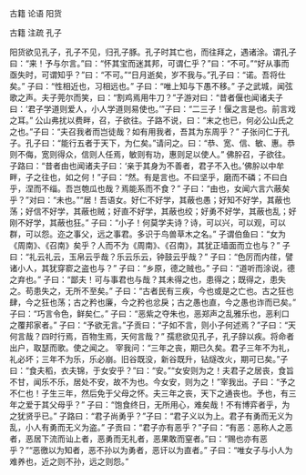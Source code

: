  
 古籍 论语 阳货 
 
 
 
 
 
 古籍 注疏 
 孔子 
 

阳货欲见孔子，孔子不见，归孔子豚。孔子时其亡也，而往拜之，遇诸涂。谓孔子曰：“来！予与尔言。”曰：“怀其宝而迷其邦，可谓仁乎？”曰：“不可。”“好从事而亟失时，可谓知乎？”曰：“不可。”“日月逝矣，岁不我与。”孔子曰：“诺。吾将仕矣。”
子曰：“性相近也，习相远也。”
子曰：“唯上知与下愚不移。”
子之武城，闻弦歌之声。夫子莞尔而笑，曰：“割鸡焉用牛刀？”子游对曰：“昔者偃也闻诸夫子曰：‘君子学道则爱人，小人学道则易使也。’”子曰：“二三子！偃之言是也。前言戏之耳。”
公山弗扰以费畔，召，子欲往。子路不说，曰：“末之也已，何必公山氏之之也。”子曰：“夫召我者而岂徒哉？如有用我者，吾其为东周乎？”
子张问仁于孔子。孔子曰：“能行五者于天下，为仁矣。”请问之。曰：“恭、宽、信、敏、惠。恭则不侮，宽则得众，信则人任焉，敏则有功，惠则足以使人。”
佛肸召，子欲往。子路曰：“昔者由也闻诸夫子曰：‘亲于其身为不善者，君子不入也。’佛肸以中牟畔，子之往也，如之何！”子曰：“然。有是言也。不曰坚乎，磨而不磷；不曰白乎，涅而不缁。吾岂匏瓜也哉？焉能系而不食？”
子曰：“由也，女闻六言六蔽矣乎？”对曰：“未也。”“居！吾语女。好仁不好学，其蔽也愚；好知不好学，其蔽也荡；好信不好学，其蔽也贼；好直不好学，其蔽也绞；好勇不好学，其蔽也乱；好刚不好学，其蔽也狂。”
子曰：“小子！何莫学夫诗？诗，可以兴，可以观，可以群，可以怨。迩之事父，远之事君。多识于鸟兽草木之名。”
子谓伯鱼曰：“女为《周南》、《召南》矣乎？人而不为《周南》、《召南》，其犹正墙面而立也与？”
子曰：“礼云礼云，玉帛云乎哉？乐云乐云，钟鼓云乎哉？”
子曰：“色厉而内荏，譬诸小人，其犹穿窬之盗也与？”
子曰：“乡原，德之贼也。”
子曰：“道听而涂说，德之弃也。”
子曰：“鄙夫！可与事君也与哉？其未得之也，患得之；既得之，患失之。苟患失之，无所不至矣。”
子曰：“古者民有三疾，今也或是之亡也。古之狂也肆，今之狂也荡；古之矜也廉，今之矜也忿戾；古之愚也直，今之愚也诈而已矣。”
子曰：“巧言令色，鲜矣仁。”
子曰：“恶紫之夺朱也，恶郑声之乱雅乐也，恶利口之覆邦家者。”
子曰：“予欲无言。”子贡曰：“子如不言，则小子何述焉？”子曰：“天何言哉？四时行焉，百物生焉，天何言哉？”
孺悲欲见孔子，孔子辞以疾。将命者出户，取瑟而歌。使之闻之。
宰我问：“三年之丧，期已久矣。君子三年不为礼，礼必坏；三年不为乐，乐必崩。旧谷既没，新谷既升，钻燧改火，期可已矣。”子曰：“食夫稻，衣夫锦，于女安乎？”曰：“安。”“女安则为之！夫君子之居丧，食旨不甘，闻乐不乐，居处不安，故不为也。今女安，则为之！”宰我出。子曰：“予之不仁也！子生三年，然后免于父母之怀。夫三年之丧，天下之通丧也。予也，有三年之爱于其父母乎？”
子曰：“饱食终日，无所用心，难矣哉！不有博弈者乎，为之犹贤乎已。”
子路曰：“君子尚勇乎？”子曰：“君子义以为上。君子有勇而无义为乱，小人有勇而无义为盗。”
子贡曰：“君子亦有恶乎？”子曰：“有恶：恶称人之恶者，恶居下流而讪上者，恶勇而无礼者，恶果敢而窒者。”曰：“赐也亦有恶乎？”“恶徼以为知者，恶不孙以为勇者，恶讦以为直者。”
子曰：“唯女子与小人为难养也，近之则不孙，远之则怨。”
